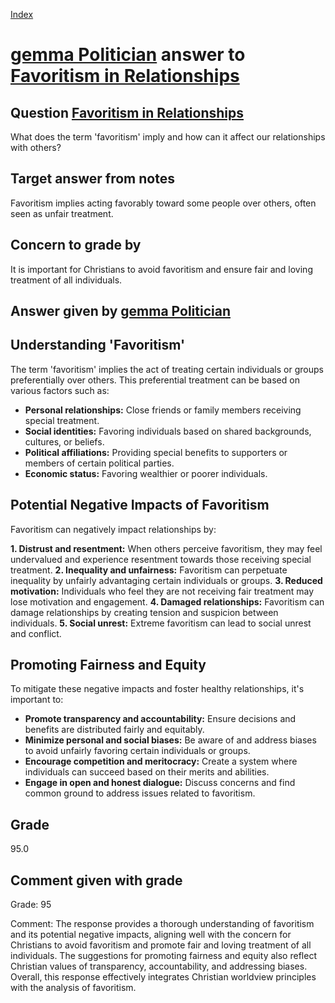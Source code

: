 
[Index](../../index.md)
# [gemma Politician](../../answering_models/gemma_Politician.md) answer to [Favoritism in Relationships](../../questions/Favoritism_in_Relationships.md)

## Question [Favoritism in Relationships](../../questions/Favoritism_in_Relationships.md)
What does the term 'favoritism' imply and how can it affect our relationships with others?

## Target answer from notes
Favoritism implies acting favorably toward some people over others, often seen as unfair treatment.

## Concern to grade by
It is important for Christians to avoid favoritism and ensure fair and loving treatment of all individuals.

## Answer given by [gemma Politician](../../answering_models/gemma_Politician.md)
## Understanding 'Favoritism'

The term 'favoritism' implies the act of treating certain individuals or groups preferentially over others. This preferential treatment can be based on various factors such as:

* **Personal relationships:** Close friends or family members receiving special treatment.
* **Social identities:** Favoring individuals based on shared backgrounds, cultures, or beliefs.
* **Political affiliations:** Providing special benefits to supporters or members of certain political parties.
* **Economic status:** Favoring wealthier or poorer individuals.

## Potential Negative Impacts of Favoritism

Favoritism can negatively impact relationships by:

**1. Distrust and resentment:** When others perceive favoritism, they may feel undervalued and experience resentment towards those receiving special treatment.
**2. Inequality and unfairness:** Favoritism can perpetuate inequality by unfairly advantaging certain individuals or groups.
**3. Reduced motivation:** Individuals who feel they are not receiving fair treatment may lose motivation and engagement.
**4. Damaged relationships:** Favoritism can damage relationships by creating tension and suspicion between individuals.
**5. Social unrest:** Extreme favoritism can lead to social unrest and conflict.

## Promoting Fairness and Equity

To mitigate these negative impacts and foster healthy relationships, it's important to:

* **Promote transparency and accountability:** Ensure decisions and benefits are distributed fairly and equitably.
* **Minimize personal and social biases:** Be aware of and address biases to avoid unfairly favoring certain individuals or groups.
* **Encourage competition and meritocracy:** Create a system where individuals can succeed based on their merits and abilities.
* **Engage in open and honest dialogue:** Discuss concerns and find common ground to address issues related to favoritism.

## Grade
95.0

## Comment given with grade
Grade: 95

Comment: The response provides a thorough understanding of favoritism and its potential negative impacts, aligning well with the concern for Christians to avoid favoritism and promote fair and loving treatment of all individuals. The suggestions for promoting fairness and equity also reflect Christian values of transparency, accountability, and addressing biases. Overall, this response effectively integrates Christian worldview principles with the analysis of favoritism.
